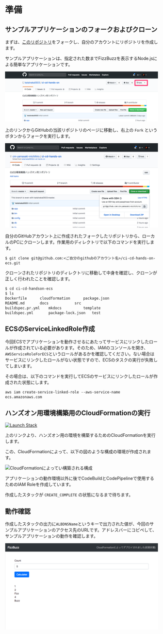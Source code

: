 # 準備

## サンプルアプリケーションのフォークおよびクローン

まずは、[このリポジトリ](https://github.com/classmethod/ci-cd-hands-on-ecs)をフォークし、自分のアカウントにリポジトリを作成します。

サンプルアプリケーションは、指定された数までFizzBuzzを表示するNode.jsによる簡単なアプリケーションです。

![fork](images/fork.png)

上のリンクからGitHubの当該リポジトリのページに移動し、右上の `Fork` というボタンからフォークを実行します。

![clone](images/clone.png)

自分のGitHubアカウント上に作成されたフォークしたリポジトリから、ローカルのPCにクローンします。作業用のディレクトリで以下のコマンドを実行します。

```shell
$ git clone git@github.com:<ご自分のgithubのアカウント名>/ci-cd-hands-on-ecs.git
```

クローンされたリポジトリのディレクトリに移動して中身を確認し、クローンが正しく行われたことを確認します。

```shell
$ cd ci-cd-handson-ecs
$ ls
Dockerfile		cloudformation		package.json
README.md		docs			src
buildspec.pr.yml	mkdocs			template
buildspec.yml		package-lock.json	test
```

## ECSのServiceLinkedRole作成

今回ECSでアプリケーションを動作させるにあたってサービスにリンクしたロールが作成されている必要があります。そのため、IAMのコンソールを開き、`AWSServiceRoleForECS`というロールがあるかを確認してください。ない場合はサービスにリンクしたロールがない状態ですので、ECSのタスクの実行が失敗してしまいます。

その場合は、以下のコマンドを実行してECSのサービスにリンクしたロールが作成された状態にします。

```shell
aws iam create-service-linked-role --aws-service-name ecs.amazonaws.com
```



## ハンズオン用環境構築用のCloudFormationの実行

[![Launch Stack](https://s3.amazonaws.com/cloudformation-examples/cloudformation-launch-stack.png)](https://ap-northeast-1.console.aws.amazon.com/cloudformation/home?region=ap-northeast-1#/stacks/quickcreate?stackName=hands-on-environment&templateURL=https://s3-ap-northeast-1.amazonaws.com/ci-cd-hands-on-template/node/hands-on-environment.yaml)

上のリンクより、ハンズオン用の環境を構築するためのCloudFormationを実行します。

この、CloudFormationによって、以下の図のような構成の環境が作成されます。

![CloudFormationによってい構築される構成](https://cacoo.com/diagrams/Bik1Om7JvTVGzpfj-2D387.png)

アプリケーションの動作環境以外に後でCodeBuildとCodePipelineで使用するためのIAM Roleを作成しています。

作成したスタックが `CREATE_COMPLETE` の状態になるまで待ちます。

## 動作確認

作成したスタックの出力に`ALBDNSName`というキーで出力された値が、今回のサンプルアプリケーションのアクセス先のURLです。アドレスバーにコピペして、サンプルアプリケーションの動作を確認します。

![初期状態](images/sample-application-initial.png)